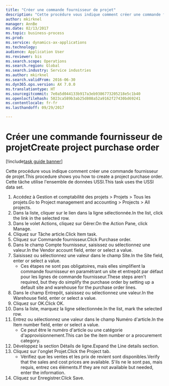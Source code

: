 ```yaml
--- 
title: "Créer une commande fournisseur de projet"
description: "Cette procédure vous indique comment créer une commande fournisseur de projet."
author: mkirknel
manager: AnnBe
ms.date: 02/13/2017
ms.topic: business-process
ms.prod: 
ms.service: dynamics-ax-applications
ms.technology: 
audience: Application User
ms.reviewer: bis
ms.search.scope: Operations
ms.search.region: Global
ms.search.industry: Service industries
ms.author: mkirknel
ms.search.validFrom: 2016-06-30
ms.dyn365.ops.version: AX 7.0.0
ms.translationtype: HT
ms.sourcegitcommit: 7e0a5d044133b917a3eb9386773205218e5c1b40
ms.openlocfilehash: 5023ca589b3ab25d808a52a9162f27430bd69241
ms.contentlocale: fr-fr
ms.lasthandoff: 09/29/2017

---
```

# <a name="create-project-purchase-order"></a><span data-ttu-id="eddbe-103">Créer une commande fournisseur de projet</span><span class="sxs-lookup"><span data-stu-id="eddbe-103">Create project purchase order</span></span>

[!include[task guide banner](../../includes/task-guide-banner.md)]

<span data-ttu-id="eddbe-104">Cette procédure vous indique comment créer une commande fournisseur de projet.</span><span class="sxs-lookup"><span data-stu-id="eddbe-104">This procedure shows you how to create a project purchase order.</span></span> <span data-ttu-id="eddbe-105">Cette tâche utilise l'ensemble de données USSI.</span><span class="sxs-lookup"><span data-stu-id="eddbe-105">This task uses the USSI data set.</span></span>

1. <span data-ttu-id="eddbe-106">Accédez à Gestion et comptabilité des projets > Projets > Tous les projets.</span><span class="sxs-lookup"><span data-stu-id="eddbe-106">Go to Project management and accounting > Projects > All projects.</span></span>
2. <span data-ttu-id="eddbe-107">Dans la liste, cliquer sur le lien dans la ligne sélectionnée.</span><span class="sxs-lookup"><span data-stu-id="eddbe-107">In the list, click the link in the selected row.</span></span>
3. <span data-ttu-id="eddbe-108">Dans le volet Actions, cliquez sur Gérer.</span><span class="sxs-lookup"><span data-stu-id="eddbe-108">On the Action Pane, click Manage.</span></span>
4. <span data-ttu-id="eddbe-109">Cliquez sur Tâche article.</span><span class="sxs-lookup"><span data-stu-id="eddbe-109">Click Item task.</span></span>
5. <span data-ttu-id="eddbe-110">Cliquez sur Commande fournisseur.</span><span class="sxs-lookup"><span data-stu-id="eddbe-110">Click Purchase order.</span></span>
6. <span data-ttu-id="eddbe-111">Dans le champ Compte fournisseur, saisissez ou sélectionnez une valeur.</span><span class="sxs-lookup"><span data-stu-id="eddbe-111">In the Vendor account field, enter or select a value.</span></span>
7. <span data-ttu-id="eddbe-112">Saisissez ou sélectionnez une valeur dans le champ Site.</span><span class="sxs-lookup"><span data-stu-id="eddbe-112">In the Site field, enter or select a value.</span></span>
    * <span data-ttu-id="eddbe-113">Ces étapes ne sont pas obligatoires, mais elles simplifient la commande fournisseur en paramétrant un site et entrepôt par défaut pour les lignes de commande fournisseur.</span><span class="sxs-lookup"><span data-stu-id="eddbe-113">These steps aren't required, but they do simplify the purchase order by setting up a default site and warehouse for the purchase order lines.</span></span>  
8. <span data-ttu-id="eddbe-114">Dans le champ Entrepôt, saisissez ou sélectionnez une valeur.</span><span class="sxs-lookup"><span data-stu-id="eddbe-114">In the Warehouse field, enter or select a value.</span></span>
9. <span data-ttu-id="eddbe-115">Cliquez sur OK.</span><span class="sxs-lookup"><span data-stu-id="eddbe-115">Click OK.</span></span>
10. <span data-ttu-id="eddbe-116">Dans la liste, marquez la ligne sélectionnée.</span><span class="sxs-lookup"><span data-stu-id="eddbe-116">In the list, mark the selected row.</span></span>
11. <span data-ttu-id="eddbe-117">Entrez ou sélectionnez une valeur dans le champ Numéro d'article.</span><span class="sxs-lookup"><span data-stu-id="eddbe-117">In the Item number field, enter or select a value.</span></span>
    * <span data-ttu-id="eddbe-118">Ce peut être le numéro d'article ou une catégorie d'approvisionnement.</span><span class="sxs-lookup"><span data-stu-id="eddbe-118">This can be the item number or a procurement category.</span></span>  
12. <span data-ttu-id="eddbe-119">Développez la section Détails de ligne.</span><span class="sxs-lookup"><span data-stu-id="eddbe-119">Expand the Line details section.</span></span>
13. <span data-ttu-id="eddbe-120">Cliquez sur l'onglet Projet.</span><span class="sxs-lookup"><span data-stu-id="eddbe-120">Click the Project tab.</span></span>
    * <span data-ttu-id="eddbe-121">Vérifiez que les ventes et les prix de revient sont disponibles.</span><span class="sxs-lookup"><span data-stu-id="eddbe-121">Verify that the sales and cost prices are available.</span></span> <span data-ttu-id="eddbe-122">S'ils ne le sont pas, mais requis, entrez ces éléments.</span><span class="sxs-lookup"><span data-stu-id="eddbe-122">If they are not available but needed, enter the information.</span></span>  
14. <span data-ttu-id="eddbe-123">Cliquez sur Enregistrer.</span><span class="sxs-lookup"><span data-stu-id="eddbe-123">Click Save.</span></span>


